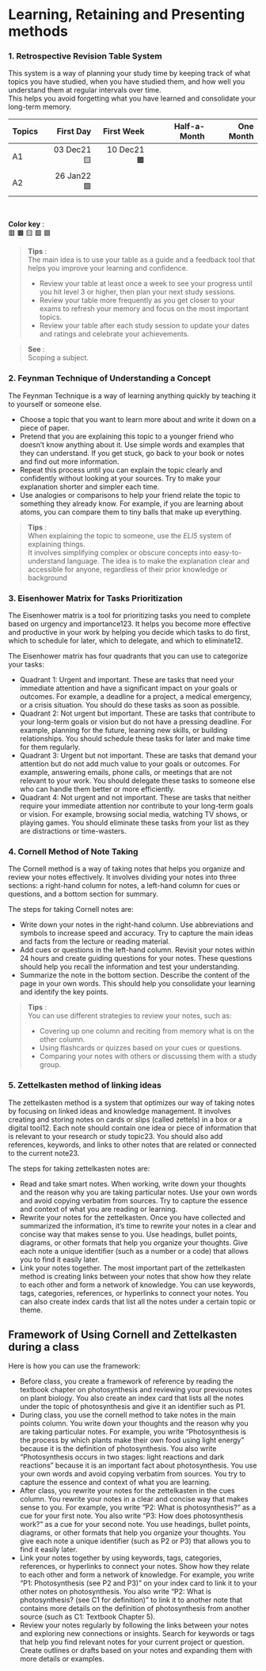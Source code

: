 # Learning, Retaining and Presenting methods

### 1. Retrospective Revision Table System

This system is a way of planning your study time by keeping track of what topics you have studied, when you have studied them, and how well you understand them at regular intervals over time.  
This helps you avoid forgetting what you have learned and consolidate your long-term memory.

Topics | First Day | First Week | Half-a-Month | One Month |
:---|---:|---:|---:|---:|
A1 | 03 Dec21 🟨 | 10 Dec21 🟫 |
A2 | 26  Jan22 🟩|

</br>

**Color key** :  
🟥 🟫 🟨 🟩 🟪  

> **Tips** :  
> The main idea is to use your table as a guide and a feedback tool that helps you improve your learning and confidence.
>
> - Review your table at least once a week to see your progress until you hit level 3 or higher, then plan your next study sessions.
> - Review your table more frequently as you get closer to your exams to refresh your memory and focus on the most important topics.
> - Review your table after each study session to update your dates and ratings and celebrate your achievements.

> **See** :  
> Scoping a subject.

### 2. Feynman Technique of Understanding a Concept

The Feynman Technique is a way of learning anything quickly by teaching it to yourself or someone else.

- Choose a topic that you want to learn more about and write it down on a piece of paper.
- Pretend that you are explaining this topic to a younger friend who doesn’t know anything about it. Use simple words and examples that they can understand. If you get stuck, go back to your book or notes and find out more information.
- Repeat this process until you can explain the topic clearly and confidently without looking at your sources. Try to make your explanation shorter and simpler each time.
- Use analogies or comparisons to help your friend relate the topic to something they already know. For example, if you are learning about atoms, you can compare them to tiny balls that make up everything.

> **Tips** :  
> When explaining the topic to someone, use the *ELI5* system of explaining things.  
> It involves simplifying complex or obscure concepts into easy-to-understand language. The idea is to make the explanation clear and accessible for anyone, regardless of their prior knowledge or background

### 3. Eisenhower Matrix for Tasks Prioritization

The Eisenhower matrix is a tool for prioritizing tasks you need to complete based on urgency and importance123. It helps you become more effective and productive in your work by helping you decide which tasks to do first, which to schedule for later, which to delegate, and which to eliminate12.

The Eisenhower matrix has four quadrants that you can use to categorize your tasks:

- Quadrant 1: Urgent and important. These are tasks that need your immediate attention and have a significant impact on your goals or outcomes. For example, a deadline for a project, a medical emergency, or a crisis situation. You should do these tasks as soon as possible.
- Quadrant 2: Not urgent but important. These are tasks that contribute to your long-term goals or vision but do not have a pressing deadline. For example, planning for the future, learning new skills, or building relationships. You should schedule these tasks for later and make time for them regularly.
- Quadrant 3: Urgent but not important. These are tasks that demand your attention but do not add much value to your goals or outcomes. For example, answering emails, phone calls, or meetings that are not relevant to your work. You should delegate these tasks to someone else who can handle them better or more efficiently.
- Quadrant 4: Not urgent and not important. These are tasks that neither require your immediate attention nor contribute to your long-term goals or vision. For example, browsing social media, watching TV shows, or playing games. You should eliminate these tasks from your list as they are distractions or time-wasters.

### 4. Cornell Method of Note Taking

The Cornell method is a way of taking notes that helps you organize and review your notes effectively. It involves dividing your notes into three sections: a right-hand column for notes, a left-hand column for cues or questions, and a bottom section for summary.

The steps for taking Cornell notes are:

- Write down your notes in the right-hand column. Use abbreviations and symbols to increase speed and accuracy. Try to capture the main ideas and facts from the lecture or reading material.
- Add cues or questions in the left-hand column. Revisit your notes within 24 hours and create guiding questions for your notes. These questions should help you recall the information and test your understanding.
- Summarize the note in the bottom section. Describe the content of the page in your own words. This should help you consolidate your learning and identify the key points.

> **Tips** :  
> You can use different strategies to review your notes, such as:
>
> - Covering up one column and reciting from memory what is on the other column.
> - Using flashcards or quizzes based on your cues or questions.
> - Comparing your notes with others or discussing them with a study group.

### 5. Zettelkasten method of linking ideas

The zettelkasten method is a system that optimizes our way of taking notes by focusing on linked ideas and knowledge management. It involves creating and storing notes on cards or slips (called zettels) in a box or a digital tool12. Each note should contain one idea or piece of information that is relevant to your research or study topic23. You should also add references, keywords, and links to other notes that are related or connected to the current note23.

The steps for taking zettelkasten notes are:

- Read and take smart notes. When working, write down your thoughts and the reason why you are taking particular notes. Use your own words and avoid copying verbatim from sources. Try to capture the essence and context of what you are reading or learning.
- Rewrite your notes for the zettelkasten. Once you have collected and summarized the information, it’s time to rewrite your notes in a clear and concise way that makes sense to you. Use headings, bullet points, diagrams, or other formats that help you organize your thoughts. Give each note a unique identifier (such as a number or a code) that allows you to find it easily later.
- Link your notes together. The most important part of the zettelkasten method is creating links between your notes that show how they relate to each other and form a network of knowledge. You can use keywords, tags, categories, references, or hyperlinks to connect your notes. You can also create index cards that list all the notes under a certain topic or theme.

## Framework of Using Cornell and Zettelkasten during a class

Here is how you can use the framework:

- Before class, you create a framework of reference by reading the textbook chapter on photosynthesis and reviewing your previous notes on plant biology. You also create an index card that lists all the notes under the topic of photosynthesis and give it an identifier such as P1.
- During class, you use the cornell method to take notes in the main points column. You write down your thoughts and the reason why you are taking particular notes. For example, you write “Photosynthesis is the process by which plants make their own food using light energy” because it is the definition of photosynthesis. You also write “Photosynthesis occurs in two stages: light reactions and dark reactions” because it is an important fact about photosynthesis. You use your own words and avoid copying verbatim from sources. You try to capture the essence and context of what you are learning.
- After class, you rewrite your notes for the zettelkasten in the cues column. You rewrite your notes in a clear and concise way that makes sense to you. For example, you write “P2: What is photosynthesis?” as a cue for your first note. You also write “P3: How does photosynthesis work?” as a cue for your second note. You use headings, bullet points, diagrams, or other formats that help you organize your thoughts. You give each note a unique identifier (such as P2 or P3) that allows you to find it easily later.
- Link your notes together by using keywords, tags, categories, references, or hyperlinks to connect your notes. Show how they relate to each other and form a network of knowledge. For example, you write “P1: Photosynthesis (see P2 and P3)” on your index card to link it to your other notes on photosynthesis. You also write “P2: What is photosynthesis? (see C1 for definition)” to link it to another note that contains more details on the definition of photosynthesis from another source (such as C1: Textbook Chapter 5).
- Review your notes regularly by following the links between your notes and exploring new connections or insights. Search for keywords or tags that help you find relevant notes for your current project or question. Create outlines or drafts based on your notes and expanding them with more details or examples.
